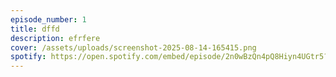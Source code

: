 ```yaml
---
episode_number: 1
title: dffd
description: efrfere
cover: /assets/uploads/screenshot-2025-08-14-165415.png
spotify: https://open.spotify.com/embed/episode/2n0wBzQn4pQ8Hiyn4UGtr5?utm_source=generator
---
```

